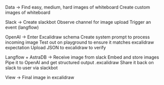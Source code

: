 Data →
Find easy, medium, hard images of whiteboard
Create custom images of whiteboard

Slack →
Create slackbot
Observe channel for image upload
Trigger an event (langflow)

OpenAI →
Enter Excalidraw schema
Create system prompt to process incoming image
Test out on playground to ensure it matches excalidraw expectation
Upload JSON to excalidraw to verify

Langflow + AstraDB →
Receive image from slack
Embed and store images
Pipe it to OpenAI and get structured output .excalidraw
Share it back on slack to user via slackbot

View →
Final image in excalidraw
